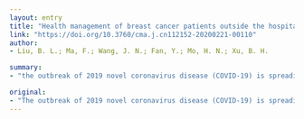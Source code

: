 ```yaml
---
layout: entry
title: "Health management of breast cancer patients outside the hospital during the outbreak of 2019 novel coronavirus disease"
link: "https://doi.org/10.3760/cma.j.cn112152-20200221-00110"
author:
- Liu, B. L.; Ma, F.; Wang, J. N.; Fan, Y.; Mo, H. N.; Xu, B. H.

summary:
- "the outbreak of 2019 novel coronavirus disease (COVID-19) is spreading rapidly. The government strengthened the management and control of personnel mobility. This paper discusses how to realize scientific health management of breast cancer patients outside the hospital based on the existing epidemic situation. Patients should synthetically consider the epidemic prevention situation of inhabitance, the disease stage and previous therapeutic schedule to decide the next therapeutic schedule. If necessary, after professional discussion and communication between doctors and patients online or offline, the hospital visiting time should be delayed through seeking alternative treatment schemes and the outbreak is spreading quickly. Government strengthened the control of the outbreak has spread."

original:
- "The outbreak of 2019 novel coronavirus disease (COVID-19) is spreading rapidly. In order to prevent cluster outbreaks, the government strengthened the management and control of personnel mobility, which had a great impact on the examination and treatment of breast cancer patients. This paper discusses how to realize scientific health management of breast cancer patients outside the hospital based on the existing epidemic situation, characteristics of breast cancer patients and public health safety factors. The breast cancer patients should synthetically consider the epidemic prevention situation of inhabitance, the disease stage and previous therapeutic schedule to decide the next therapeutic schedule. If necessary, after professional discussion and communication between doctors and patients online or offline, the hospital visiting time should be delayed through seeking alternative treatment schemes, and psychological counseling for patients should be paid attention to at the same time."
---
```


